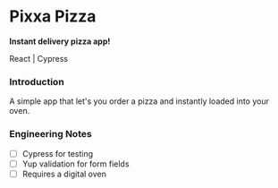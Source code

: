 # Pixxa Pizza

**Instant delivery pizza app!**

React | Cypress

### Introduction
A simple app that let's you order a pizza and instantly loaded into your oven.

### Engineering Notes
- [ ] Cypress for testing
- [ ] Yup validation for form fields 
- [ ] Requires a digital oven
